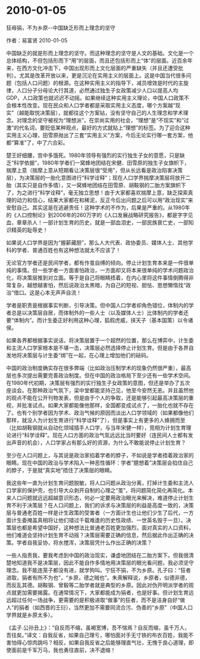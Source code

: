 # 2010-01-05

狂毋狷，不为乡原--中国缺乏形而上理念的坚守

作者：易富贤 2010-01-05

中国缺乏的就是形而上理念的坚守。而这种理念的坚守是人文的基础。文化是一个总体结构，不但包括形而下“用”的层面，而且还包括形而上“体”的层面。近百余年来，在西方文化冲击下，中国出现形而上文化层面的严重缺失（并且还遭受批判）。尤其是改革开放以来，更是沉沦在实用主义的层面上。这是中国当代很多问题（包括人口问题）的根源。在这种实用主义的指导下，减员增效是时代的主旋律，人口分子分母论大行其道，必然通过独生子女政策减少人口以提高人均GDP，人口政策也就迟迟不动摇。如果继续这种实用主义理论，中国人口政策不会根本性改变。现在民众和人口学者都是采取实用主义态度，哪个方案越“现实”（越能取悦决策层），就都往这个方案钻，没有坚守自己的人生理念和学术理念。对理念的坚守被视为“理想派”，在崇尚实用的社会，“理想”是“不现实”和“过激”的代名词，要贬低某种观点，最好的方式就贴上“理想”的标签。为了迎合这种实用主义心理，田雪原抛出了三套“实用主义”方案，今后无论实行哪一套方案，他都“算准”了，中了六合彩。

楚王好细腰，宫中多饿死。1980年领导有强烈的实行独生子女的意愿，只是缺乏“科学依据”，1980年学者们一窝蜂地团结在宋健、田雪原的独生子女旗帜下，揣摩上意（揣摩上意从短期看让决策层很“受用”，但从长远看是政治陷害决策层），为决策层的一胎化意图进行“科学诠释”；现在人口学界揣摩决策层将放开二胎（其实只是自作多情），又一窝蜂地团结在田雪原、胡鞍钢的二胎方案旗帜下了，为之进行“科学诠释”，毫无独立思想！由于大家都喜欢揣摩上意，缺乏探索真理的动力和信心，结果大家都在和稀泥，反正今后出问题之后可以用“政治现实”来安慰自己。其实这是在逃避责任！这种学术的不作为，后果是严重的。从1980年的《人口控制论》到2006年的260万字的《人口发展战略研究报告》，都是字字见血，章章杀人！一部计划生育的历史，就是一部血泪史，一部民族衰亡史，一部知识精英的耻辱史！

如果说人口学界是因为“握薪藏胆”，那么人大代表、政协委员、媒体人士、其他学科的学者、普通百姓也有这种想法就太不应该了！

无论官方学者还是民间学者，都有作茧自缚的倾向。停止计划生育本来是一件很单纯的事情。但一些学者一方面害怕政治，一方面却又将本来很单纯的学术问题政治化，将决策层推到对立面。等于是自己将眼睛捂着，在内心里将这件事情倒腾得非常复杂，越想越害怕，然后说政治太黑暗，为自己的短视、胆怯、思想懒惰找“政治”借口。这是心本无声声自流！

学者是职责是根据事实判断，引导决策。但中国人口学者却角色错位，体制内的学者总是以决策层自居，而体制外的一些人士（以及媒体人士）比体制内的学者还要“体制内”。而计生委正好利用这种心理，狐假虎威，挟天子（基本国策）以令诸侯。

如果各界都根据事实说话，将决策层置于一个超然的位置，那么在博弈中，计生委和主流人口学家根本是不堪一击，决策层必然选择停止计划生育。但是由于各界自发地将决策层与计生委“绑”在一起，在心理上增加他们的砝码。

中国的政治制度确实存在很多弊端（比如政治压制学术的现象仍然很严重），最高层也多次提出需要完善政治制度。但在中国的政治格局下至少还有一些学术空间。在1980年代初期，决策层有强烈的实行独生子女政策的意图，但还是举办了五次座谈会。在那种政治气氛下，梁中堂都能坚持己见，他至今安然无恙。并且虽然他的观点不能在公开刊物发表，但是由于个人的争取，还是能够引起最高决策层的重视，并批准试点。如果大家都能像他那样，全国都变成试点了，一胎化也就不存在了。也有个别学者因为学术、政治气候的原因而淡出人口学领域的（如果都像他们那样，就没人为计划生育进行“科学诠释”了），但是事实上有更多的人蜂拥而至（比如胡鞍钢就从自动化领域插手人口学，与当年宋健一样），竞相为计划生育理论进行“科学诠释”。现在人口方面的政治气氛远远比当时要好（连民间人士都有发出声音的机会），人口学家占有那么好的资源，为什么不敢能说停止计划生育？

至少在人口问题上，与其说是政治家掐着学者的脖子，不如说是学者捂着政治家的眼睛。现在中国的政治与学术陷入一种恶性循环：学者“臆想着”决策层会掐住自己的脖子，于是就“真实地”捂住了决策层的眼睛。

我这些年一直为计划生育问题脱敏，将人口问题从政治分离，打掉计生委和主流人口学家的保护壳，也引导大众剥开自制的心理之“茧”，将问题简化简化再简化。本来人口问题就远远超越意识形态，何必一定要用政治眼光来解决，难道停止计划生育不利于决策层？在人口问题上，我们的诉求与决策层的利益是高度一致的，决策层与普通老百姓一样是计生政策的受害者（一方面计生也让他们少生了后代，一方面计生委掩盖真相将让他们错过千载难逢的历史性政绩、一世英名毁于一旦）。决策层也都是希望中国好，这种想法比普通老百姓更加强烈，面对真实的人口资料，他们难道会坚持计划生育不动摇？决策层需要正确的信息，然后据此作出正确的决策。学者自我妥协，将水搅浑，决策层凭什么作出正确的决策？

一些人指责我，要我考虑到中国的政治现实，谦虚地团结在二胎方案下。但我很清楚地知道我不是决策层，因此不能自作多情地用决策层的眼光看问题，我必须坚守理念。我不能连笼子都没有进，就学狗叫。宁狂不狷，不为乡原。孔子曰：“狂者进取，狷者有所不为也”，“乡原，德之贼也”。朱熹解释说，乡原者，似德非德，而反乱其德。胡鞍钢、曾毅等二胎学者就是典型的乡原。因此对伪开明派学者的观点就更加需要揭露。在通常情况下，大家都能成为狷者，也是好事。但计划生育远远超过任何一场战争，更需要的是积极进取“做事”的狂者，而不是洁身自好“做人”的狷者（如西晋的王衍），当然更加不需要同流合污、伪善的“乡原”（中国人口学界就是乡原太多）。

《孟子.公孙丑上》：“自反而不缩，虽褐宽博，吾不惴焉？自反而缩，虽千万人，吾往矣。”译文：自我反省，如果自己理亏，哪怕面对手无寸铁的布衣百姓，我能不害怕得心惊肉跳吗？相反，如果自我反省之后能够理直气壮，无愧于良心道理，即使面前是千军万马，我也勇往直前，决不退缩！
